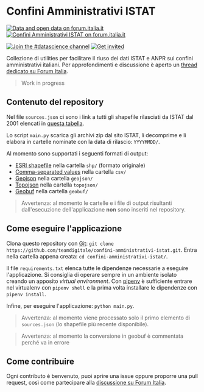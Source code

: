 # Confini Amministrativi ISTAT

[![Data and open data on forum.italia.it](https://img.shields.io/badge/Forum-Dati%20e%20open%20data-blue.svg)](https://forum.italia.it/c/dati)
[![Confini Amministrativi ISTAT on forum.italia.it](https://img.shields.io/badge/Thread-%5BCall%20for%20ideas%5D%20Confini%20amministrativi%20ISTAT-blue.svg)](https://forum.italia.it/t/call-for-ideas-confini-amministrativi-istat/12224)

[![Join the #datascience channel](https://img.shields.io/badge/Slack%20channel-%23datascience-blue.svg?logo=slack)](https://developersitalia.slack.com/archives/C9B2NV3R6)
[![Get invited](https://slack.developers.italia.it/badge.svg)](https://slack.developers.italia.it/)

Collezione di utilities per facilitare il riuso dei dati ISTAT e ANPR sui confini amministrativi italiani. Per approfondimenti e discussione è aperto un [thread dedicato su Forum Italia](https://forum.italia.it/t/call-for-ideas-confini-amministrativi-istat/12224).

> Work in progress

## Contenuto del repository

Nel file `sources.json` ci sono i link a tutti gli shapefile rilasciati da ISTAT dal 2001 elencati in [questa tabella](https://www.istat.it/it/archivio/222527).

Lo script `main.py` scarica gli archivi zip dal sito ISTAT, li decomprime e li elabora in cartelle nominate con la data di rilascio: `YYYYMMDD/`.

Al momento sono supportati i seguenti formati di output:

* [ESRI shapefile](https://it.wikipedia.org/wiki/Shapefile) nella cartella `shp/` (formato originale)
* [Comma-separated values](https://it.wikipedia.org/wiki/Comma-separated_values) nella cartella `csv/`
* [Geojson](https://it.wikipedia.org/wiki/GeoJSON) nella cartella `geojson/`
* [Topojson](https://it.wikipedia.org/wiki/GeoJSON#TopoJSON) nella cartella `topojson/`
* [Geobuf](https://github.com/pygeobuf/pygeobuf) nella cartella `geobuf/`

> Avvertenza: al momento le cartelle e i file di output risultanti dall'esecuzione dell'applicazione **non** sono inseriti nel repository.

## Come eseguire l'applicazione

Clona questo repository con [Git](https://git-scm.com/): `git clone https://github.com/teamdigitale/confini-amministrativi-istat.git`.
Entra nella cartella appena creata: `cd confini-amministrativi-istat/`.

Il file `requirements.txt` elenca tutte le dipendenze necessarie a eseguire l'applicazione.
Si consiglia di operare sempre in un ambiente isolato creando un apposito *virtual environment*.
Con [pipenv](https://pipenv.kennethreitz.org/en/latest/) è sufficiente entrare nel virtualenv con `pipenv shell` e la prima volta installare le dipendenze con `pipenv install`.

Infine, per eseguire l'applicazione: `python main.py`.

> Avvertenza: al momento viene processato solo il primo elemento di `sources.json` (lo shapefile più recente disponibile).

> Avvertenza: al momento la conversione in geobuf è commentata perché va in errore

## Come contribuire

Ogni contributo è benvenuto, puoi aprire una issue oppure proporre una pull request, così come partecipare alla [discussione su Forum Italia](https://forum.italia.it/t/call-for-ideas-confini-amministrativi-istat/12224).
